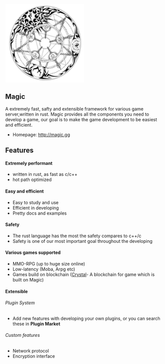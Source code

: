 <p align="left">
    <a href="http://magic.gg">
     <img  width="250" src="./magic.png"></a>
</p>

Magic
------------
A extremely fast, safty and extensible framework for various game server,written in rust. Magic provides
all the components you need to develop a game, our goal is to make the game development to be easiest and efficient.
- Homepage: http://magic.gg


Features
------------
#### Extremely performant
- written in rust, as fast as c/c++
- hot path optimized

#### Easy and efficient
- Easy to study and use
- Efficient in developing
- Pretty docs and examples

#### Safety
- The rust language has the most the safety compares to c++/c
- Safety is one of our most important goal throughout the developing

#### Various games supported
- MMO-RPG (up to huge size online)
- Low-latency (Moba, Arpg etc)
- Games build on blockchain (<a href="http://crystal.gg">Crystal</a>- A blockchain for game which is built on Magic)

#### Extensible
###### Plugin System
- Add new features with developing your own plugins, or you can search these in **Plugin Market**

###### Custom features
- Network protocol
- Encryption interface


